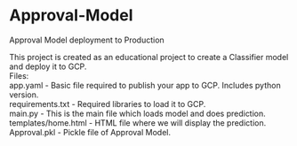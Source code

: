 # Approval-Model
Approval Model deployment to Production

This project is created as an educational project to create a Classifier model and deploy it to GCP.<br>
Files: <br>
app.yaml - Basic file required to publish your app to GCP. Includes python version. <br>
requirements.txt - Required libraries to load it to GCP. <br>
main.py - This is the main file which loads model and does prediction. <br>
templates/home.html - HTML file where we will display the prediction. <br>
Approval.pkl - Pickle file of Approval Model.
